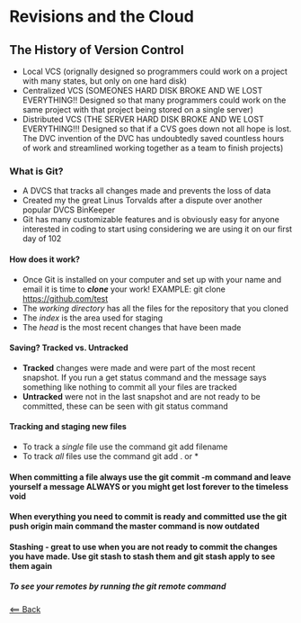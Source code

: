 # Revisions and the Cloud

## The History of Version Control
  - Local VCS (orignally designed so programmers could work on a project with many states, but only on one hard disk)
  - Centralized VCS (SOMEONES HARD DISK BROKE AND WE LOST EVERYTHING!! Designed so that many programmers could work on the same project with that project being stored on a single server)
  - Distributed VCS (THE SERVER HARD DISK BROKE AND WE LOST EVERYTHING!!! Designed so that if a CVS goes down not all hope is lost. The DVC invention of the DVC has undoubtedly saved countless hours of work and streamlined working together as a team to finish projects)
  
### What is Git?
  - A DVCS that tracks all changes made and prevents the loss of data
  - Created my the great Linus Torvalds after a dispute over another popular DVCS BinKeeper
  - Git has many customizable features and is obviously easy for anyone interested in coding to start using considering we are using it on our first day of 102
  
#### How does it work?
  - Once Git is installed on your computer and set up with your name and email it is time to ***clone*** your work! EXAMPLE: git clone https://github.com/test
  - The _working directory_ has all the files for the repository that you cloned
  - The _index_ is the area used for staging
  - The _head_ is the most recent changes that have been made

#### Saving? Tracked vs. Untracked
  - **Tracked** changes were made and were part of the most recent snapshot. If you run a get status command and the message says something like nothing to commit all your files are tracked
  - **Untracked** were not in the last snapshot and are not ready to be committed, these can be seen with git status command

#### Tracking and staging new files
  - To track a *single* file use the command git add filename
  - To track *all* files use the command git add . or *

#### When committing a file always use the git commit -m command and leave yourself a message ALWAYS or you might get lost forever to the timeless void


#### When everything you need to commit is ready and committed use the git push origin main command the master command is now outdated


#### Stashing - great to use when you are not ready to commit the changes you have made. Use git stash to stash them and git stash apply to see them again


##### To see your remotes by running the git remote command 


[<== Back](README.md)
